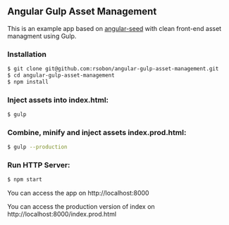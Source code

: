 ## Angular Gulp Asset Management

This is an example app based on [angular-seed](https://github.com/angular/angular-seed) with clean front-end asset managment using Gulp.


### Installation

```bash
$ git clone git@github.com:rsobon/angular-gulp-asset-management.git
$ cd angular-gulp-asset-management
$ npm install
```

### Inject assets into index.html:

```bash
$ gulp
```

### Combine, minify and inject assets index.prod.html:

```bash
$ gulp --production
```

### Run HTTP Server:

```bash
$ npm start
```

You can access the app on http://localhost:8000

You can access the production version of index on http://localhost:8000/index.prod.html